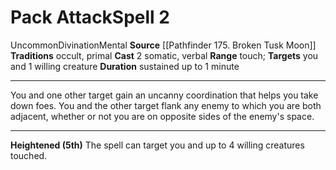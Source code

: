 ﻿---
actions: '[two-actions]'
area: null
bloodline: null
component:
- Somatic
- Verbal
cost: null
deity: null
domain: null
duration: sustained up to 1 minute
element: null
heighten: 5th
heighten_level: 2, 5
id: '1095'
lesson: null
level: '2'
mystery: null
name: Pack Attack
patron_theme: null
range: touch
rarity: Uncommon
requirement: null
saving_throw: null
school: Divination
source: '[[DATABASE/source/Pathfinder 175. Broken Tusk Moon|Pathfinder #175: Broken
  Tusk Moon]]'
target: you and 1 willing creature
tradition:
- Occult
- Primal
trait:
- '[[DATABASE/trait/Divination|Divination]]'
- '[[DATABASE/trait/Mental|Mental]]'
- '[[DATABASE/trait/Uncommon|Uncommon]]'
trigger: null
type: Spell

---
# Pack Attack<span class="item-type">Spell 2</span>

<span class="trait-uncommon item-trait">Uncommon</span><span class="item-trait">Divination</span><span class="item-trait">Mental</span>
**Source** [[Pathfinder 175. Broken Tusk Moon]]
**Traditions** occult, primal
**Cast** <span class="action-icon">2</span> somatic, verbal
**Range** touch; **Targets** you and 1 willing creature
**Duration** sustained up to 1 minute

---
You and one other target gain an uncanny coordination that helps you take down foes. You and the other target flank any enemy to which you are both adjacent, whether or not you are on opposite sides of the enemy's space.

---
**Heightened (5th)** The spell can target you and up to 4 willing creatures touched.